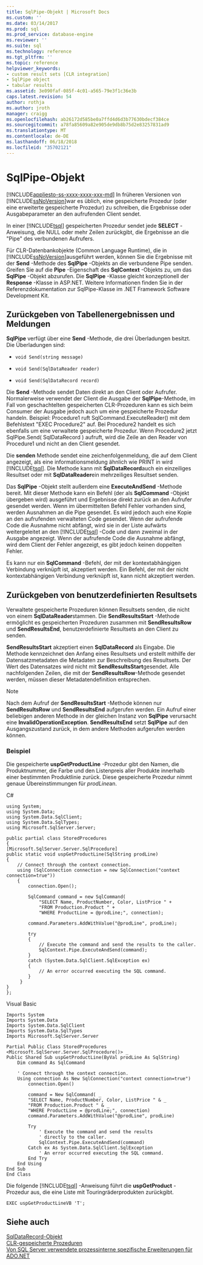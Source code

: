 ```yaml
---
title: SqlPipe-Objekt | Microsoft Docs
ms.custom: ''
ms.date: 03/14/2017
ms.prod: sql
ms.prod_service: database-engine
ms.reviewer: ''
ms.suite: sql
ms.technology: reference
ms.tgt_pltfrm: ''
ms.topic: reference
helpviewer_keywords:
- custom result sets [CLR integration]
- SqlPipe object
- tabular results
ms.assetid: 3e090faf-085f-4c01-a565-79e3f1c36e3b
caps.latest.revision: 54
author: rothja
ms.author: jroth
manager: craigg
ms.openlocfilehash: ab26172d585be0a7ffd4d6d3b77630bdecf384ce
ms.sourcegitcommit: a78fa85609a82e905de9db8b75d2e83257831ad9
ms.translationtype: MT
ms.contentlocale: de-DE
ms.lasthandoff: 06/18/2018
ms.locfileid: "35702121"
---
```

# <a name="sqlpipe-object"></a>SqlPipe-Objekt
[!INCLUDE[appliesto-ss-xxxx-xxxx-xxx-md](../../includes/appliesto-ss-xxxx-xxxx-xxx-md.md)]
  In früheren Versionen von [!INCLUDE[ssNoVersion](../../includes/ssnoversion-md.md)]war es üblich, eine gespeicherte Prozedur (oder eine erweiterte gespeicherte Prozedur) zu schreiben, die Ergebnisse oder Ausgabeparameter an den aufrufenden Client sendet.  
  
 In einer [!INCLUDE[tsql](../../includes/tsql-md.md)] gespeicherten Prozedur sendet jede **SELECT** -Anweisung, die NULL oder mehr Zeilen zurückgibt, die Ergebnisse an die "Pipe" des verbundenen Aufrufers.  
  
 Für CLR-Datenbankobjekte (Common Language Runtime), die in [!INCLUDE[ssNoVersion](../../includes/ssnoversion-md.md)]ausgeführt werden, können Sie die Ergebnisse mit der **Send** -Methode des **SqlPipe** -Objekts an die verbundene Pipe senden. Greifen Sie auf die **Pipe** -Eigenschaft des **SqlContext** -Objekts zu, um das **SqlPipe** -Objekt abzurufen. Die **SqlPipe** -Klasse gleicht konzeptionell der **Response** -Klasse in ASP.NET. Weitere Informationen finden Sie in der Referenzdokumentation zur SqlPipe-Klasse im .NET Framework Software Development Kit.  
  
## <a name="returning-tabular-results-and-messages"></a>Zurückgeben von Tabellenergebnissen und Meldungen  
 **SqlPipe** verfügt über eine **Send** -Methode, die drei Überladungen besitzt. Die Überladungen sind:  
  
-   `void Send(string message)`  
  
-   `void Send(SqlDataReader reader)`  
  
-   `void Send(SqlDataRecord record)`  
  
 Die **Send** -Methode sendet Daten direkt an den Client oder Aufrufer. Normalerweise verwendet der Client die Ausgabe der **SqlPipe**-Methode, im Fall von geschachtelten gespeicherten CLR-Prozeduren kann es sich beim Consumer der Ausgabe jedoch auch um eine gespeicherte Prozedur handeln. Beispiel: Procedure1 ruft SqlCommand.ExecuteReader() mit dem Befehlstext "EXEC Procedure2" auf. Bei Procedure2 handelt es sich ebenfalls um eine verwaltete gespeicherte Prozedur. Wenn Procedure2 jetzt SqlPipe.Send( SqlDataRecord ) aufruft, wird die Zeile an den Reader von Procedure1 und nicht an den Client gesendet.  
  
 Die **senden** Methode sendet eine zeichenfolgenmeldung, die auf dem Client angezeigt, als eine informationsmeldung ähnlich wie PRINT in wird [!INCLUDE[tsql](../../includes/tsql-md.md)]. Die Methode kann mit **SqlDataRecord**auch ein einzeiliges Resultset oder mit **SqlDataReader**ein mehrzeiliges Resultset senden.  
  
 Das **SqlPipe** -Objekt stellt außerdem eine **ExecuteAndSend** -Methode bereit. Mit dieser Methode kann ein Befehl (der als **SqlCommand** -Objekt übergeben wird) ausgeführt und Ergebnisse direkt zurück an den Aufrufer gesendet werden. Wenn im übermittelten Befehl Fehler vorhanden sind, werden Ausnahmen an die Pipe gesendet. Es wird jedoch auch eine Kopie an den aufrufenden verwalteten Code gesendet. Wenn der aufrufende Code die Ausnahme nicht abfängt, wird sie in der Liste aufwärts weitergeleitet an den [!INCLUDE[tsql](../../includes/tsql-md.md)] -Code und dann zweimal in der Ausgabe angezeigt. Wenn der aufrufende Code die Ausnahme abfängt, wird dem Client der Fehler angezeigt, es gibt jedoch keinen doppelten Fehler.  
  
 Es kann nur ein **SqlCommand** -Befehl, der mit der kontextabhängigen Verbindung verknüpft ist, akzeptiert werden. Ein Befehl, der mit der nicht kontextabhängigen Verbindung verknüpft ist, kann nicht akzeptiert werden.  
  
## <a name="returning-custom-result-sets"></a>Zurückgeben von benutzerdefinierten Resultsets  
 Verwaltete gespeicherte Prozeduren können Resultsets senden, die nicht von einem **SqlDataReader**stammen. Die **SendResultsStart** -Methode ermöglicht es gespeicherten Prozeduren zusammen mit **SendResultsRow** und **SendResultsEnd**, benutzerdefinierte Resultsets an den Client zu senden.  
  
 **SendResultsStart** akzeptiert einen **SqlDataRecord** als Eingabe. Die Methode kennzeichnet den Anfang eines Resultsets und erstellt mithilfe der Datensatzmetadaten die Metadaten zur Beschreibung des Resultsets. Der Wert des Datensatzes wird nicht mit **SendResultsStart**gesendet. Alle nachfolgenden Zeilen, die mit der **SendResultsRow**-Methode gesendet werden, müssen dieser Metadatendefinition entsprechen.  
  
> [!NOTE]  
>  Nach dem Aufruf der **SendResultsStart** -Methode können nur **SendResultsRow** und **SendResultsEnd** aufgerufen werden. Ein Aufruf einer beliebigen anderen Methode in der gleichen Instanz von **SqlPipe** verursacht eine **InvalidOperationException**. **SendResultsEnd** setzt **SqlPipe** auf den Ausgangszustand zurück, in dem andere Methoden aufgerufen werden können.  
  
### <a name="example"></a>Beispiel  
 Die gespeicherte **uspGetProductLine** -Prozedur gibt den Namen, die Produktnummer, die Farbe und den Listenpreis aller Produkte innerhalb einer bestimmten Produktlinie zurück. Diese gespeicherte Prozedur nimmt genaue Übereinstimmungen für *prodLine*an.  
  
 C#  
  
```  
using System;  
using System.Data;  
using System.Data.SqlClient;  
using System.Data.SqlTypes;  
using Microsoft.SqlServer.Server;  
  
public partial class StoredProcedures  
{  
[Microsoft.SqlServer.Server.SqlProcedure]  
public static void uspGetProductLine(SqlString prodLine)  
{  
    // Connect through the context connection.  
    using (SqlConnection connection = new SqlConnection("context connection=true"))  
    {  
        connection.Open();  
  
        SqlCommand command = new SqlCommand(  
            "SELECT Name, ProductNumber, Color, ListPrice " +  
            "FROM Production.Product " +   
            "WHERE ProductLine = @prodLine;", connection);  
  
        command.Parameters.AddWithValue("@prodLine", prodLine);  
  
        try  
        {  
            // Execute the command and send the results to the caller.  
            SqlContext.Pipe.ExecuteAndSend(command);  
        }  
        catch (System.Data.SqlClient.SqlException ex)  
        {  
            // An error occurred executing the SQL command.  
        }  
     }  
}  
};  
```  
  
 Visual Basic  
  
```  
Imports System  
Imports System.Data  
Imports System.Data.SqlClient  
Imports System.Data.SqlTypes  
Imports Microsoft.SqlServer.Server  
  
Partial Public Class StoredProcedures  
<Microsoft.SqlServer.Server.SqlProcedure()> _  
Public Shared Sub uspGetProductLine(ByVal prodLine As SqlString)  
    Dim command As SqlCommand  
  
    ' Connect through the context connection.  
    Using connection As New SqlConnection("context connection=true")  
        connection.Open()  
  
        command = New SqlCommand( _  
        "SELECT Name, ProductNumber, Color, ListPrice " & _  
        "FROM Production.Product " & _  
        "WHERE ProductLine = @prodLine;", connection)  
        command.Parameters.AddWithValue("@prodLine", prodLine)  
  
        Try  
            ' Execute the command and send the results   
            ' directly to the caller.  
            SqlContext.Pipe.ExecuteAndSend(command)  
        Catch ex As System.Data.SqlClient.SqlException  
            ' An error occurred executing the SQL command.  
        End Try  
    End Using  
End Sub  
End Class  
```  
  
 Die folgende [!INCLUDE[tsql](../../includes/tsql-md.md)] -Anweisung führt die **uspGetProduct** -Prozedur aus, die eine Liste mit Touringräderprodukten zurückgibt.  
  
```  
EXEC uspGetProductLineVB 'T';  
```  
  
## <a name="see-also"></a>Siehe auch  
 [SqlDataRecord-Objekt](../../relational-databases/clr-integration-data-access-in-process-ado-net/sqldatarecord-object.md)   
 [CLR-gespeicherte Prozeduren](http://msdn.microsoft.com/library/bbdd51b2-a9b4-4916-ba6f-7957ac6c3f33)   
 [Von SQL Server verwendete prozessinterne spezifische Erweiterungen für ADO.NET](../../relational-databases/clr-integration-data-access-in-process-ado-net/sql-server-in-process-specific-extensions-to-ado-net.md)  
  
  
